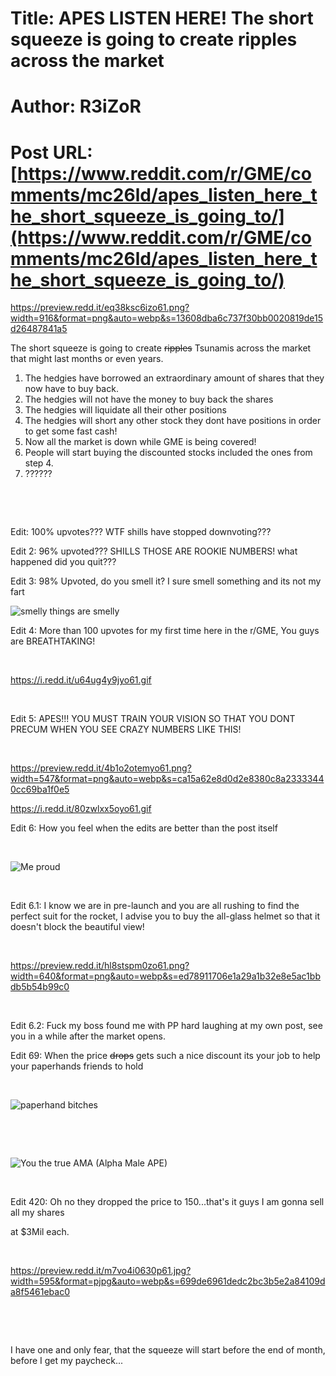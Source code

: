 # Title: APES LISTEN HERE! The short squeeze is going to create ripples across the market
# Author: R3iZoR
# Post URL: [https://www.reddit.com/r/GME/comments/mc26ld/apes_listen_here_the_short_squeeze_is_going_to/](https://www.reddit.com/r/GME/comments/mc26ld/apes_listen_here_the_short_squeeze_is_going_to/)


https://preview.redd.it/eq38ksc6izo61.png?width=916&format=png&auto=webp&s=13608dba6c737f30bb0020819de15d26487841a5

The short squeeze is going to create ~~ripples~~ Tsunamis across the market that might last months or even years.

1. The hedgies have borrowed an extraordinary amount of shares that they now have to buy back.
2. The hedgies will not have the money to buy back the shares
3. The hedgies will liquidate all their other positions
4. The hedgies will short any other stock they dont have positions in order to get some fast cash!
5. Now all the market is down while GME is being covered!
6. People will start buying the discounted stocks included the ones from step 4.
7. ??????

&#x200B;

&#x200B;

Edit: 100% upvotes??? WTF shills have stopped downvoting???

Edit 2: 96% upvoted??? SHILLS THOSE ARE ROOKIE NUMBERS! what happened did you quit???

Edit 3: 98% Upvoted, do you smell it? I sure smell something and its not my fart

![smelly things are smelly](https://i.redd.it/hfiz4fjoeyo61.gif)

Edit 4: More than 100 upvotes for my first time here in the r/GME, You guys are BREATHTAKING!

&#x200B;

https://i.redd.it/u64ug4y9jyo61.gif

&#x200B;

Edit 5: APES!!! YOU MUST TRAIN YOUR VISION SO THAT YOU DONT PRECUM WHEN YOU SEE CRAZY NUMBERS LIKE THIS!

&#x200B;

https://preview.redd.it/4b1o2otemyo61.png?width=547&format=png&auto=webp&s=ca15a62e8d0d2e8380c8a23333440cc69ba1f0e5

https://i.redd.it/80zwlxx5oyo61.gif

Edit 6: How you feel when the edits are better than the post itself

&#x200B;

![Me proud](https://preview.redd.it/qryitmewvyo61.jpg?width=266&format=pjpg&auto=webp&s=8b2b1683ebeb2ac900819dbb4a7a692b70c56de4)

&#x200B;

Edit 6.1: I know we are in pre-launch and you are all rushing to find the perfect suit for the rocket, I advise you to buy the all-glass helmet so that it doesn't block the beautiful view!

&#x200B;

https://preview.redd.it/hl8stspm0zo61.png?width=640&format=png&auto=webp&s=ed78911706e1a29a1b32e8e5ac1bbdb5b54b99c0

&#x200B;

Edit 6.2: Fuck my boss found me with PP hard laughing at my own post, see you in a while after the market opens.

Edit 69: When the price ~~drops~~ gets such a nice discount its your job to help your paperhands friends to hold

&#x200B;

![paperhand bitches](https://i.redd.it/xochbp3rdzo61.gif)

&#x200B;

&#x200B;

![You the true AMA \(Alpha Male APE\)](https://i.redd.it/g8p14e7ydzo61.gif)

&#x200B;

Edit 420: Oh no they dropped the price to 150...that's it guys I am gonna sell all my shares

at $3Mil each.

&#x200B;

https://preview.redd.it/m7vo4i0630p61.jpg?width=595&format=pjpg&auto=webp&s=699de6961dedc2bc3b5e2a84109da8f5461ebac0

&#x200B;

&#x200B;

Ι have one and only fear, that the squeeze will start before the end of month, before I get my paycheck...  
